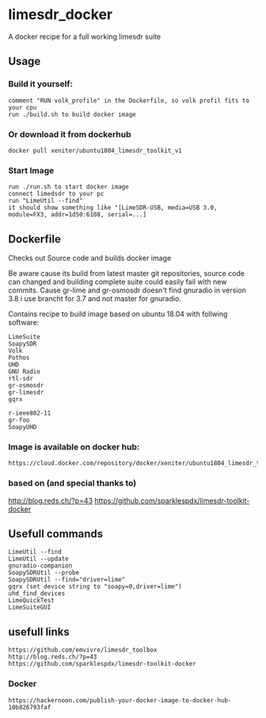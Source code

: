 # limesdr_docker
A docker recipe for a full working limesdr suite

## Usage

### Build it yourself:
    comment "RUN volk_profile" in the Dockerfile, so volk profil fits to your cpu
    run ./build.sh to build docker image
    
### Or download it from dockerhub
    docker pull xeniter/ubuntu1804_limesdr_toolkit_v1

### Start Image    
    run ./run.sh to start docker image
    connect limedsdr to your pc
    run "LimeUtil --find"
    it should show something like "[LimeSDR-USB, media=USB 3.0, module=FX3, addr=1d50:6108, serial=...]
    
## 

## Dockerfile

Checks out Source code and builds docker image

Be aware cause its build from latest master git repositories, source code can changed and building complete suite could easily fail with new commits.
Cause gr-lime and gr-osmosdr doesn't find gnuradio in version 3.8 i use brancht for 3.7 and not master for gnuradio.

Contains recipe to build image based on ubuntu 18.04 with follwing software:

    LimeSuite
    SoapySDR
    Volk
    Pothos
    UHD
    GNU Radio
    rtl-sdr
    gr-osmosdr
    gr-limesdr
    gqrx
    
    r-ieee802-11
    gr-foo
    SoapyUHD
    
### Image is available on docker hub:
    https://cloud.docker.com/repository/docker/xeniter/ubuntu1804_limesdr_toolkit_v1/general

### based on (and special thanks to)
 http://blog.reds.ch/?p=43
 https://github.com/sparklespdx/limesdr-toolkit-docker
 
## Usefull commands
    LimeUtil --find
    LimeUtil --update
    gnuradio-companion
    SoapySDRUtil --probe
    SoapySDRUtil --find="driver=lime"
    gqrx (set device string to "soapy=0,driver=lime")
    uhd_find_devices
    LimeQuickTest
    LimeSuiteGUI
    
## usefull links
    https://github.com/emvivre/limesdr_toolbox
    http://blog.reds.ch/?p=43
    https://github.com/sparklespdx/limesdr-toolkit-docker
    
### Docker
    https://hackernoon.com/publish-your-docker-image-to-docker-hub-10b826793faf
    
    
